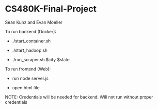 # CS480K-Final-Project

Sean Kunz and Evan Moeller

To run backend (Docker):

- ./start_container.sh 

- ./start_hadoop.sh 

- ./run_scraper.sh $city $state

To run frontend (Web):

- run node server.js

- open html file

NOTE: Credentials will be needed for backend. Will not run without proper credentials
